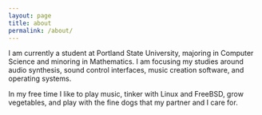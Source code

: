 ```yaml
---
layout: page
title: about
permalink: /about/
---
```


I am currently a student at Portland State University, majoring in Computer
Science and minoring in Mathematics. I am focusing my studies around audio
synthesis, sound control interfaces, music creation software, and operating systems.

In my free time I like to play music, tinker with Linux and FreeBSD, grow
vegetables,  and play with the fine dogs that my partner and I care for.



